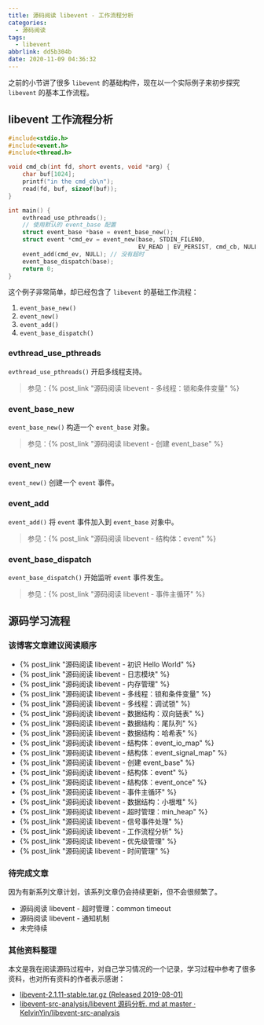 ```yaml
---
title: 源码阅读 libevent - 工作流程分析
categories:
  - 源码阅读
tags:
  - libevent
abbrlink: dd5b304b
date: 2020-11-09 04:36:32
---
```

之前的小节讲了很多 `libevent` 的基础构件，现在以一个实际例子来初步探究 `libevent` 的基本工作流程。

<!--more-->

## libevent 工作流程分析

``` cpp
#include<stdio.h>
#include<event.h>
#include<thread.h>

void cmd_cb(int fd, short events, void *arg) {
    char buf[1024];
    printf("in the cmd_cb\n");
    read(fd, buf, sizeof(buf));
}

int main() {
    evthread_use_pthreads();
    // 使用默认的 event_base 配置
    struct event_base *base = event_base_new();
    struct event *cmd_ev = event_new(base, STDIN_FILENO,
                                     EV_READ | EV_PERSIST, cmd_cb, NULL);
    event_add(cmd_ev, NULL); // 没有超时
    event_base_dispatch(base);
    return 0;
}
```

这个例子非常简单，却已经包含了 `libevent` 的基础工作流程：

1. `event_base_new()`
2. `event_new()`
3. `event_add()`
4. `event_base_dispatch()`

### evthread_use_pthreads

`evthread_use_pthreads()` 开启多线程支持。

> 参见：{% post_link "源码阅读 libevent - 多线程：锁和条件变量" %}

### event_base_new

`event_base_new()` 构造一个 `event_base` 对象。

> 参见：{% post_link "源码阅读 libevent - 创建 event_base" %}

### event_new

`event_new()` 创建一个 `event` 事件。

### event_add

`event_add()` 将 `event` 事件加入到 `event_base` 对象中。

> 参见：{% post_link "源码阅读 libevent - 结构体：event" %}

### event_base_dispatch

`event_base_dispatch()` 开始监听 `event` 事件发生。

> 参见：{% post_link "源码阅读 libevent - 事件主循环" %}

## 源码学习流程

### 该博客文章建议阅读顺序

- {% post_link "源码阅读 libevent - 初识 Hello World" %}
- {% post_link "源码阅读 libevent - 日志模块" %}
- {% post_link "源码阅读 libevent - 内存管理" %}
- {% post_link "源码阅读 libevent - 多线程：锁和条件变量" %}
- {% post_link "源码阅读 libevent - 多线程：调试锁" %}
- {% post_link "源码阅读 libevent - 数据结构：双向链表" %}
- {% post_link "源码阅读 libevent - 数据结构：尾队列" %}
- {% post_link "源码阅读 libevent - 数据结构：哈希表" %}
- {% post_link "源码阅读 libevent - 结构体：event_io_map" %}
- {% post_link "源码阅读 libevent - 结构体：event_signal_map" %}
- {% post_link "源码阅读 libevent - 创建 event_base" %}
- {% post_link "源码阅读 libevent - 结构体：event" %}
- {% post_link "源码阅读 libevent - 结构体：event_once" %}
- {% post_link "源码阅读 libevent - 事件主循环" %}
- {% post_link "源码阅读 libevent - 数据结构：小根堆" %}
- {% post_link "源码阅读 libevent - 超时管理：min_heap" %}
- {% post_link "源码阅读 libevent - 信号事件处理" %}
- {% post_link "源码阅读 libevent - 工作流程分析" %}
- {% post_link "源码阅读 libevent - 优先级管理" %}
- {% post_link "源码阅读 libevent - 时间管理" %}

### 待完成文章

因为有新系列文章计划，该系列文章仍会持续更新，但不会很频繁了。

- 源码阅读 libevent - 超时管理：common timeout
- 源码阅读 libevent - 通知机制
- 未完待续

### 其他资料整理

本文是我在阅读源码过程中，对自己学习情况的一个记录，学习过程中参考了很多资料，也对所有资料的作者表示感谢：

* [libevent-2.1.11-stable.tar.gz (Released 2019-08-01)](https://github.com/libevent/libevent/releases/download/release-2.1.11-stable/libevent-2.1.11-stable.tar.gz)
* [libevent-src-analysis/libevent 源码分析. md at master · KelvinYin/libevent-src-analysis](https://github.com/KelvinYin/libevent-src-analysis/blob/master/libevent%E6%BA%9090%E7%A0%81%E5%88%86%E6%9E%90.md)
